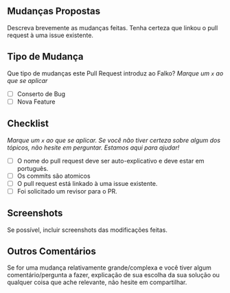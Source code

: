 ## Mudanças Propostas

Descreva brevemente as mudanças feitas. Tenha certeza que linkou o pull request à uma issue existente.

## Tipo de Mudança

Que tipo de mudanças este Pull Request introduz ao Falko?
_Marque um `x` ao que se aplicar_

- [ ] Conserto de Bug
- [ ] Nova Feature

## Checklist

_Marque um `x` ao que se aplicar. Se você não tiver certeza sobre algum dos tópicos, não hesite em perguntar. Estamos aqui para ajudar!_

- [ ] O nome do pull request deve ser auto-explicativo e deve estar em português.
- [ ] Os commits são atomicos
- [ ] O pull request está linkado à uma issue existente.
- [ ] Foi solicitado um revisor para o PR.

## Screenshots
Se  possível, incluir screenshots das modificações  feitas.

## Outros Comentários
Se for uma mudança relativamente grande/complexa e você tiver algum comentário/pergunta a fazer, explicação de sua escolha da sua solução ou qualquer coisa que ache relevante, não hesite em compartilhar.

